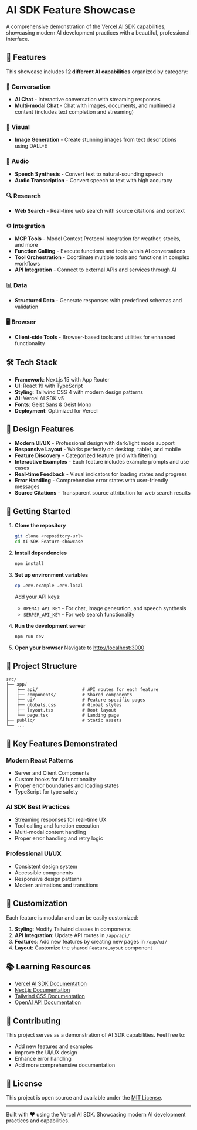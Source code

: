 # AI SDK Feature Showcase

A comprehensive demonstration of the Vercel AI SDK capabilities, showcasing modern AI development practices with a beautiful, professional interface.

## 🚀 Features

This showcase includes **12 different AI capabilities** organized by category:

### 💬 Conversation
- **AI Chat** - Interactive conversation with streaming responses
- **Multi-modal Chat** - Chat with images, documents, and multimedia content (includes text completion and streaming)

### 🎨 Visual
- **Image Generation** - Create stunning images from text descriptions using DALL-E

### 🎤 Audio
- **Speech Synthesis** - Convert text to natural-sounding speech
- **Audio Transcription** - Convert speech to text with high accuracy

### 🔍 Research
- **Web Search** - Real-time web search with source citations and context

### ⚙️ Integration
- **MCP Tools** - Model Context Protocol integration for weather, stocks, and more
- **Function Calling** - Execute functions and tools within AI conversations
- **Tool Orchestration** - Coordinate multiple tools and functions in complex workflows
- **API Integration** - Connect to external APIs and services through AI

### 📊 Data
- **Structured Data** - Generate responses with predefined schemas and validation

### 🖥️ Browser
- **Client-side Tools** - Browser-based tools and utilities for enhanced functionality

## 🛠️ Tech Stack

- **Framework**: Next.js 15 with App Router
- **UI**: React 19 with TypeScript
- **Styling**: Tailwind CSS 4 with modern design patterns
- **AI**: Vercel AI SDK v5
- **Fonts**: Geist Sans & Geist Mono
- **Deployment**: Optimized for Vercel

## 🎨 Design Features

- **Modern UI/UX** - Professional design with dark/light mode support
- **Responsive Layout** - Works perfectly on desktop, tablet, and mobile
- **Feature Discovery** - Categorized feature grid with filtering
- **Interactive Examples** - Each feature includes example prompts and use cases
- **Real-time Feedback** - Visual indicators for loading states and progress
- **Error Handling** - Comprehensive error states with user-friendly messages
- **Source Citations** - Transparent source attribution for web search results

## 🚀 Getting Started

1. **Clone the repository**
   ```bash
   git clone <repository-url>
   cd AI-SDK-Feature-showcase
   ```

2. **Install dependencies**
   ```bash
   npm install
   ```

3. **Set up environment variables**
   ```bash
   cp .env.example .env.local
   ```
   Add your API keys:
   - `OPENAI_API_KEY` - For chat, image generation, and speech synthesis
   - `SERPER_API_KEY` - For web search functionality

4. **Run the development server**
   ```bash
   npm run dev
   ```

5. **Open your browser**
   Navigate to [http://localhost:3000](http://localhost:3000)

## 📁 Project Structure

```
src/
├── app/
│   ├── api/                 # API routes for each feature
│   ├── components/          # Shared components
│   ├── ui/                  # Feature-specific pages
│   ├── globals.css          # Global styles
│   ├── layout.tsx           # Root layout
│   └── page.tsx             # Landing page
├── public/                  # Static assets
└── ...
```

## 🎯 Key Features Demonstrated

### Modern React Patterns
- Server and Client Components
- Custom hooks for AI functionality
- Proper error boundaries and loading states
- TypeScript for type safety

### AI SDK Best Practices
- Streaming responses for real-time UX
- Tool calling and function execution
- Multi-modal content handling
- Proper error handling and retry logic

### Professional UI/UX
- Consistent design system
- Accessible components
- Responsive design patterns
- Modern animations and transitions

## 🔧 Customization

Each feature is modular and can be easily customized:

1. **Styling**: Modify Tailwind classes in components
2. **API Integration**: Update API routes in `/app/api/`
3. **Features**: Add new features by creating new pages in `/app/ui/`
4. **Layout**: Customize the shared `FeatureLayout` component

## 📚 Learning Resources

- [Vercel AI SDK Documentation](https://sdk.vercel.ai)
- [Next.js Documentation](https://nextjs.org/docs)
- [Tailwind CSS Documentation](https://tailwindcss.com/docs)
- [OpenAI API Documentation](https://platform.openai.com/docs)

## 🤝 Contributing

This project serves as a demonstration of AI SDK capabilities. Feel free to:

- Add new features and examples
- Improve the UI/UX design
- Enhance error handling
- Add more comprehensive documentation

## 📄 License

This project is open source and available under the [MIT License](LICENSE).

---

Built with ❤️ using the Vercel AI SDK. Showcasing modern AI development practices and capabilities.
